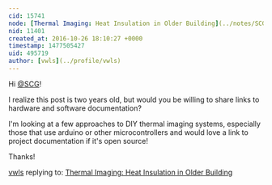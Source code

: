 ```yaml
---
cid: 15741
node: [Thermal Imaging: Heat Insulation in Older Building](../notes/SCG/11-25-2014/thermal-imaging-heat-insulation-in-older-building)
nid: 11401
created_at: 2016-10-26 18:10:27 +0000
timestamp: 1477505427
uid: 495719
author: [vwls](../profile/vwls)
---
```


Hi [@SCG](/profile/SCG)!

I realize this post is two years old, but would you be willing to share links to hardware and software documentation?

I'm looking at a few approaches to DIY thermal imaging systems, especially those that use arduino or other microcontrollers and would love a link to project documentation if it's open source!

Thanks!

[vwls](../profile/vwls) replying to: [Thermal Imaging: Heat Insulation in Older Building](../notes/SCG/11-25-2014/thermal-imaging-heat-insulation-in-older-building)

